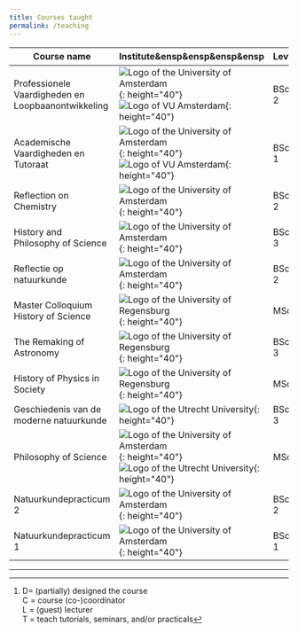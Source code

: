 ```yaml
---
title: Courses taught
permalink: /teaching
---
```


| Course name                                        |Institute&ensp&ensp&ensp&ensp          | Level | Type                 | Role[^tasks] | First | Last  |  
| -------------------------------------------------- | ---------------------------------------------------------------------------------------------------------------------------------------------------- | ----- | -------------------- | ------------ | ----- | ----- | 
| Professionele Vaardigheden en Loopbaanontwikkeling | ![Logo of the University of Amsterdam](images/logo_UvA.jpg){: height="40"}![Logo of VU Amsterdam](images/logo_VU.png){: height="40"}                | BSc 2 | Colloquium, Tutorial | CT           | 23/24 | 24/25 | 
| Academische Vaardigheden en Tutoraat               | ![Logo of the University of Amsterdam](images/logo_UvA.jpg){: height="40"}![Logo of VU Amsterdam](images/logo_VU.png){: height="40"}                | BSc 1 | Tutorial             | T            | 23/24 | 24/25 |     
| Reflection on Chemistry                            | ![Logo of the University of Amsterdam](images/logo_UvA.jpg){: height="40"}                                                                           | BSc 2 | Lecture              | DLT          | 23/24 | 24/25 |     
| History and Philosophy of Science                  | ![Logo of the University of Amsterdam](images/logo_UvA.jpg){: height="40"}                                                                           | BSc 3 | Lecture              | DCLT         | 16/17 | 24/25 |     
| Reflectie op natuurkunde                           | ![Logo of the University of Amsterdam](images/logo_UvA.jpg){: height="40"}                                                                           | BSc 2 | Lecture              | T            | 23/24 |       |     
| Master Colloquium History of Science               | ![Logo of the University of Regensburg](images/logo_Regensburg.png){: height="40"}                                                                   | MSc   | Colloquium           | C            | 22/23 |       |     
| The Remaking of Astronomy                          | ![Logo of the University of Regensburg](images/logo_Regensburg.png){: height="40"}                                                                   | BSc 3 | Seminar              | DCT          | 21/22 |       |     
| History of Physics in Society                      | ![Logo of the University of Regensburg](images/logo_Regensburg.png){: height="40"}                                                                   | MSc   | Seminar              | DCT          | 21/22 | 22/23 |     
| Geschiedenis van de moderne natuurkunde            | ![Logo of the Utrecht University](images/logo_Utrecht.png){: height="40"}                                                                            | BSc 3 | Lecture              | LT           | 16/17 | 17/18 |     
| Philosophy of Science                              | ![Logo of the University of Amsterdam](images/logo_UvA.jpg){: height="40"}![Logo of the Utrecht University](images/logo_Utrecht.png){: height="40"} | MSc   | Seminar              | T            | 14/15 | 15/16 |     
| Natuurkundepracticum 2                             | ![Logo of the University of Amsterdam](images/logo_UvA.jpg){: height="40"}                                                                           | BSc 2 | Laboratory           | T            | 08/09 | 09/10 |     
| Natuurkundepracticum 1                             | ![Logo of the University of Amsterdam](images/logo_UvA.jpg){: height="40"}                                                                           | BSc 1 | Laboratory           | T            | 08/09 |       |     

----

[^tasks]: D= (partially) designed the course  
	C = course (co-)coordinator  
	L = (guest) lecturer  
	T = teach tutorials, seminars, and/or practicals

[^inst]: 
	UR = University of Regensburg  
	UU = Utrecht University  
	UvA = University of Amsterdam  
	VU = Vrije Universiteit Amsterdam
